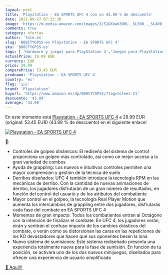 ```yaml
---
layout: post
title: 'Playstation - EA SPORTS UFC 4 con un 43.89 % de descuento'
date: 2021-09-27 07:32:30
image: 'https://m.media-amazon.com/images/I/51GXewU3O0L._SL500_._SL400_.jpg'
comments: true
category: ofertas
author: 'tole.es'
slug: 'B08CTYGPSS-es Playstation - EA SPORTS UFC 4'
sku: 'B08CTYGPSS-es'
tags: [ 'Hardware y juegos para PlayStation 4','Juegos para PlayStation 4','Videojuegos','playstation', ]
actualPrice: 29.99 EUR
currency: EUR
price: 29.99
comparePrice: 53.45 EUR
prodname: 'Playstation - EA SPORTS UFC 4'
country: 'es'
flag: '🇪🇸'
brand: 'Playstation'
buyurl: 'https://www.amazon.es/dp/B08CTYGPSS/?tag=tolees-21'
descuento: '43.89'
average: '33.98'
---
```


En este momento está [Playstation - EA SPORTS UFC 4](https://www.amazon.es/dp/B08CTYGPSS/?tag=tolees-21) a 29.99 EUR (original: 53.45 EUR) (43.89 %  de descuento) en el siguiente enlace!

[![Playstation - EA SPORTS UFC 4](https://m.media-amazon.com/images/I/51GXewU3O0L._SL500_._SL400_.jpg)](https://www.amazon.es/dp/B08CTYGPSS/?tag=tolees-21)

🔎:

- Controles de golpeo dinámicos: El rediseño del sistema de control proporciona un golpeo más controlado, así como un mejor acceso a la gran variedad de combos
- Ayuda de grappling: Los nuevos e intuitivos controles permiten una mayor comprensión y gestión de la técnica de suelo
- Derribos diseñados: UFC 4 también introduce la tecnología RPM en las mecánicas de derribo. Con la cantidad de nuevas animaciones de derribo, los jugadores disfrutarán de un gran número de resultados, en función del control del usuario y de los atributos del combatiente
- Mayor control en el golpeo, la tecnología Real Player Motion que aumenta los intercambios de grappling entre dos jugadores, disfrutarás cada fase del combate en EA SPORTS UFC 4
- Momentos de gran impacto: Todos los combatientes entran al Octágono con la intención de finalizar el combate. En UFC 4, los jugadores verán, oirán y sentirán el confuso impacto de los cambios drásticos del combate, o verán cómo se distorsionan las caras en las repeticiones de los KO devastadores que hacen que sus oponentes besen la lona
- Nuevo sistema de sumisiones: Este sistema rediseñado presenta una experiencia totalmente nueva para la fase de sumisión. En función de tu posición, se activará uno de los dos nuevos minijuegos, diseñados para ofrecer una experiencia de usuario simplificada

[🛒 Aquí!!!](https://www.amazon.es/dp/B08CTYGPSS/?tag=tolees-21)
